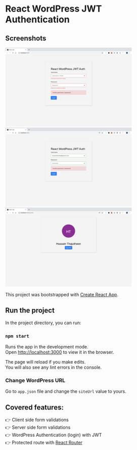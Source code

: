 # React WordPress JWT Authentication

## Screenshots
<img width="400" alt="woocommerce-guset-single" src="https://github.com/hussain-t/react-wordpress-jwt-auth/blob/master/src/images/login-validation1.png"><img width="400" alt="woocommerce-guset-single" src="https://github.com/hussain-t/react-wordpress-jwt-auth/blob/master/src/images/login-validation2.png"><img width="400" alt="woocommerce-guset-single" src="https://github.com/hussain-t/react-wordpress-jwt-auth/blob/master/src/images/profile-page.png">


This project was bootstrapped with [Create React App](https://github.com/facebook/create-react-app).

## Run the project

In the project directory, you can run:

### `npm start`

Runs the app in the development mode.<br>
Open [http://localhost:3000](http://localhost:3000) to view it in the browser.

The page will reload if you make edits.<br>
You will also see any lint errors in the console.

### Change WordPress URL

Go to `app.json` file and change the `siteUrl` value to yours.

## Covered features:

👉 Client side form validations<br>
👉 Server side form validations<br>
👉 WordPress Authentication (login) with JWT<br>
👉 Protected route with [React Router](https://reacttraining.com/react-router/)


